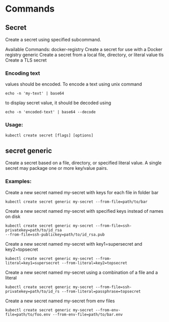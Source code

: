 # Commands

## Secret

Create a secret using specified subcommand.

Available Commands:
  docker-registry   Create a secret for use with a Docker registry
  generic           Create a secret from a local file, directory, or literal value
  tls               Create a TLS secret

### Encoding text
values should be encoded. To encode a text using unix command
```
echo -n 'my-text' | base64
```

to display secret value, it should be decoded using
```
echo -n 'encoded-text' | base64 --decode
```

### Usage:
```
kubectl create secret [flags] [options]
```

## secret generic
Create a secret based on a file, directory, or specified literal value.
A single secret may package one or more key/value pairs.

### Examples:

Create a new secret named my-secret with keys for each file in folder bar
```
kubectl create secret generic my-secret --from-file=path/to/bar
```

Create a new secret named my-secret with specified keys instead of names on disk
```
kubectl create secret generic my-secret --from-file=ssh-privatekey=path/to/id_rsa
--from-file=ssh-publickey=path/to/id_rsa.pub
```

Create a new secret named my-secret with key1=supersecret and key2=topsecret
```
kubectl create secret generic my-secret --from-literal=key1=supersecret --from-literal=key2=topsecret
```

Create a new secret named my-secret using a combination of a file and a literal
```
kubectl create secret generic my-secret --from-file=ssh-privatekey=path/to/id_rs --from-literal=passphrase=topsecret
```

Create a new secret named my-secret from env files
```
kubectl create secret generic my-secret --from-env-file=path/to/foo.env --from-env-file=path/to/bar.env
```

